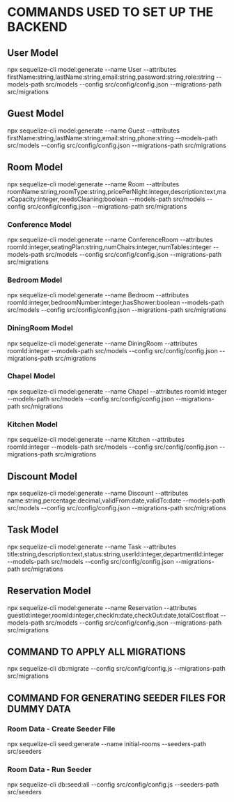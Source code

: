 # COMMANDS USED TO SET UP THE BACKEND

## User Model

npx sequelize-cli model:generate --name User --attributes firstName:string,lastName:string,email:string,password:string,role:string --models-path src/models --config src/config/config.json --migrations-path src/migrations

## Guest Model

npx sequelize-cli model:generate --name Guest --attributes firstName:string,lastName:string,email:string,phone:string --models-path src/models --config src/config/config.json --migrations-path src/migrations

## Room Model

npx sequelize-cli model:generate --name Room --attributes roomName:string,roomType:string,pricePerNight:integer,description:text,maxCapacity:integer,needsCleaning:boolean --models-path src/models --config src/config/config.json --migrations-path src/migrations

### Conference Model

npx sequelize-cli model:generate --name ConferenceRoom --attributes roomId:integer,seatingPlan:string,numChairs:integer,numTables:integer --models-path src/models --config src/config/config.json --migrations-path src/migrations

### Bedroom Model

npx sequelize-cli model:generate --name Bedroom --attributes roomId:integer,bedroomNumber:integer,hasShower:boolean --models-path src/models --config src/config/config.json --migrations-path src/migrations

### DiningRoom Model

npx sequelize-cli model:generate --name DiningRoom --attributes roomId:integer --models-path src/models --config src/config/config.json --migrations-path src/migrations

### Chapel Model

npx sequelize-cli model:generate --name Chapel --attributes roomId:integer --models-path src/models --config src/config/config.json --migrations-path src/migrations

### Kitchen Model

npx sequelize-cli model:generate --name Kitchen --attributes roomId:integer --models-path src/models --config src/config/config.json --migrations-path src/migrations

## Discount Model

npx sequelize-cli model:generate --name Discount --attributes name:string,percentage:decimal,validFrom:date,validTo:date --models-path src/models --config src/config/config.json --migrations-path src/migrations

## Task Model

npx sequelize-cli model:generate --name Task --attributes title:string,description:text,status:string,userId:integer,departmentId:integer --models-path src/models --config src/config/config.json --migrations-path src/migrations

## Reservation Model

npx sequelize-cli model:generate --name Reservation --attributes guestId:integer,roomId:integer,checkIn:date,checkOut:date,totalCost:float --models-path src/models --config src/config/config.json --migrations-path src/migrations

## COMMAND TO APPLY ALL MIGRATIONS

npx sequelize-cli db:migrate --config src/config/config.js --migrations-path src/migrations

## COMMAND FOR GENERATING SEEDER FILES FOR DUMMY DATA

### Room Data - Create Seeder File

npx sequelize-cli seed:generate --name initial-rooms --seeders-path src/seeders

### Room Data - Run Seeder

npx sequelize-cli db:seed:all --config src/config/config.js --seeders-path src/seeders
